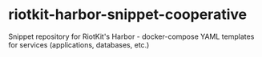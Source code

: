 # riotkit-harbor-snippet-cooperative
Snippet repository for RiotKit's Harbor - docker-compose YAML templates for services (applications, databases, etc.)
